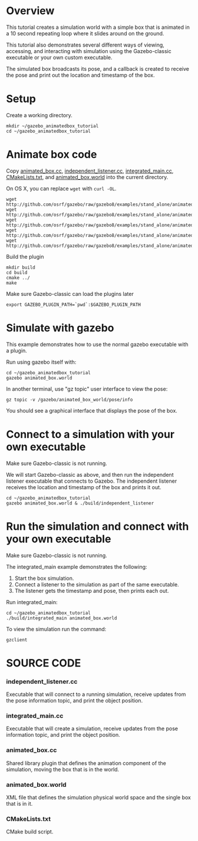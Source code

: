 # Overview

This tutorial creates a simulation world with a simple box that is animated
in a 10 second repeating loop where it slides around on the ground.

This tutorial also demonstrates several different ways of viewing,
accessing, and interacting with simulation using the Gazebo-classic executable
or your own custom executable.

The simulated box broadcasts its pose,
and a callback is created to receive the pose
and print out the location and timestamp of the box.

# Setup

Create a working directory.

~~~
mkdir ~/gazebo_animatedbox_tutorial
cd ~/gazebo_animatedbox_tutorial
~~~

# Animate box code

Copy [animated_box.cc](https://github.com/osrf/gazebo/blob/gazebo8/examples/stand_alone/animated_box/animated_box.cc), [independent_listener.cc](https://github.com/osrf/gazebo/blob/gazebo8/examples/stand_alone/animated_box/independent_listener.cc), [integrated_main.cc](https://github.com/osrf/gazebo/blob/gazebo8/examples/stand_alone/animated_box/integrated_main.cc), [CMakeLists.txt](https://github.com/osrf/gazebo/blob/gazebo8/examples/stand_alone/animated_box/CMakeLists.txt), and [animated_box.world](https://github.com/osrf/gazebo/blob/gazebo8/examples/stand_alone/animated_box/animated_box.world) into the current directory.

On OS X, you can replace `wget` with `curl -OL`.

~~~
wget http://github.com/osrf/gazebo/raw/gazebo8/examples/stand_alone/animated_box/animated_box.cc
wget http://github.com/osrf/gazebo/raw/gazebo8/examples/stand_alone/animated_box/independent_listener.cc
wget http://github.com/osrf/gazebo/raw/gazebo8/examples/stand_alone/animated_box/integrated_main.cc
wget http://github.com/osrf/gazebo/raw/gazebo8/examples/stand_alone/animated_box/CMakeLists.txt
wget http://github.com/osrf/gazebo/raw/gazebo8/examples/stand_alone/animated_box/animated_box.world
~~~

Build the plugin

~~~
mkdir build
cd build
cmake ../
make
~~~

Make sure Gazebo-classic can load the plugins later

~~~
export GAZEBO_PLUGIN_PATH=`pwd`:$GAZEBO_PLUGIN_PATH
~~~

# Simulate with gazebo

This example demonstrates how to use the normal
gazebo executable with a plugin.

Run using gazebo itself with:

~~~
cd ~/gazebo_animatedbox_tutorial
gazebo animated_box.world
~~~

In another terminal, use "gz topic" user interface to view the pose:

~~~
gz topic -v /gazebo/animated_box_world/pose/info
~~~

You should see a graphical interface that displays the pose of the box.

# Connect to a simulation with your own executable

Make sure Gazebo-classic is not running.

We will start Gazebo-classic as above, and then run the independent listener
executable that connects to Gazebo. The independent listener receives
the location and timestamp of the box and prints it out.

~~~
cd ~/gazebo_animatedbox_tutorial
gazebo animated_box.world & ./build/independent_listener
~~~

# Run the simulation and connect with your own executable

Make sure Gazebo-classic is not running.

The integrated_main example demonstrates the following:

1. Start the box simulation.
2. Connect a listener to the simulation as part of the same executable.
3. The listener gets the timestamp and pose, then prints each out.

Run integrated_main:

~~~
cd ~/gazebo_animatedbox_tutorial
./build/integrated_main animated_box.world
~~~

To view the simulation run the command:

~~~
gzclient
~~~

# SOURCE CODE

### independent_listener.cc

  Executable that will connect to a running simulation, receive updates from the pose information topic, and print the object position.

### integrated_main.cc

  Executable that will create a simulation, receive updates from the pose information topic, and print the object position.

### animated_box.cc

  Shared library plugin that defines the animation component of the simulation, moving the box that is in the world.

### animated_box.world

  XML file that defines the simulation physical world space and the single box that is in it.

### CMakeLists.txt

  CMake build script.
